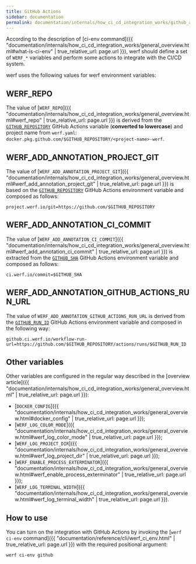 ```yaml
---
title: GitHub Actions
sidebar: documentation
permalink: documentation/internals/how_ci_cd_integration_works/github_actions.html
---
```


According to the description of [ci-env command]({{ "documentation/internals/how_ci_cd_integration_works/general_overview.html#what-is-ci-env" | true_relative_url: page.url }}), werf should define a set of `WERF_*` variables and perform some actions to integrate with the CI/CD system.

werf uses the following values for werf environment variables:

## WERF_REPO

The value of [`WERF_REPO`]({{ "documentation/internals/how_ci_cd_integration_works/general_overview.html#werf_repo" | true_relative_url: page.url }}) is derived from the [`GITHUB_REPOSITORY`](https://docs.github.com/en/free-pro-team@latest/actions/reference/environment-variables#default-environment-variables) GitHub Actions variable (**converted to lowercase**) and project name from `werf.yaml`: `docker.pkg.github.com/$GITHUB_REPOSITORY/<project-name>-werf`.

## WERF_ADD_ANNOTATION_PROJECT_GIT

The value of [`WERF_ADD_ANNOTATION_PROJECT_GIT`]({{ "documentation/internals/how_ci_cd_integration_works/general_overview.html#werf_add_annotation_project_git" | true_relative_url: page.url }}) is based on the [`GITHUB_REPOSITORY`](https://docs.github.com/en/free-pro-team@latest/actions/reference/environment-variables#default-environment-variables) GitHub Actions environment variable and composed as follows:

```
project.werf.io/git=https://github.com/$GITHUB_REPOSITORY
```

## WERF_ADD_ANNOTATION_CI_COMMIT

The value of [`WERF_ADD_ANNOTATION_CI_COMMIT`]({{ "documentation/internals/how_ci_cd_integration_works/general_overview.html#werf_add_annotation_ci_commit" | true_relative_url: page.url }}) is extracted from the [`GITHUB_SHA`](https://docs.github.com/en/free-pro-team@latest/actions/reference/environment-variables#default-environment-variables) GitHub Actions environment variable and composed as follows:

```
ci.werf.io/commit=$GITHUB_SHA
```

## WERF_ADD_ANNOTATION_GITHUB_ACTIONS_RUN_URL

The value of `WERF_ADD_ANNOTATION_GITHUB_ACTIONS_RUN_URL` is derived from the [`GITHUB_RUN_ID`](https://docs.github.com/en/free-pro-team@latest/actions/reference/environment-variables#default-environment-variables) GitHub Actions environment variable and composed in the following way:

```
github.ci.werf.io/workflow-run-url=https://github.com/$GITHUB_REPOSITORY/actions/runs/$GITHUB_RUN_ID
```

## Other variables

Other variables are configured in the regular way described in the [overview article]({{ "documentation/internals/how_ci_cd_integration_works/general_overview.html" | true_relative_url: page.url }}):
 * [`DOCKER_CONFIG`]({{ "documentation/internals/how_ci_cd_integration_works/general_overview.html#docker_config" | true_relative_url: page.url }});
 * [`WERF_LOG_COLOR_MODE`]({{ "documentation/internals/how_ci_cd_integration_works/general_overview.html#werf_log_color_mode" | true_relative_url: page.url }});
 * [`WERF_LOG_PROJECT_DIR`]({{ "documentation/internals/how_ci_cd_integration_works/general_overview.html#werf_log_project_dir" | true_relative_url: page.url }});
 * [`WERF_ENABLE_PROCESS_EXTERMINATOR`]({{ "documentation/internals/how_ci_cd_integration_works/general_overview.html#werf_enable_process_exterminator" | true_relative_url: page.url }});
 * [`WERF_LOG_TERMINAL_WIDTH`]({{ "documentation/internals/how_ci_cd_integration_works/general_overview.html#werf_log_terminal_width" | true_relative_url: page.url }}).

## How to use

You can turn on the integration with GitHub Actions by invoking the [`werf ci-env` command]({{ "documentation/reference/cli/werf_ci_env.html" | true_relative_url: page.url }}) with the required positional argument:

```shell
werf ci-env github
```
